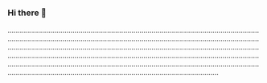 ### Hi there 👋

....................................................................................................................................................................................................................................................................................................................................................................................................................................................................................................................................................................................................................................................................................................................................................